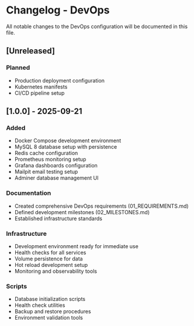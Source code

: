 # Changelog - DevOps

All notable changes to the DevOps configuration will be documented in this file.

## [Unreleased]

### Planned
- Production deployment configuration
- Kubernetes manifests
- CI/CD pipeline setup

## [1.0.0] - 2025-09-21

### Added
- Docker Compose development environment
- MySQL 8 database setup with persistence
- Redis cache configuration
- Prometheus monitoring setup
- Grafana dashboards configuration
- Mailpit email testing setup
- Adminer database management UI

### Documentation
- Created comprehensive DevOps requirements (01_REQUIREMENTS.md)
- Defined development milestones (02_MILESTONES.md)
- Established infrastructure standards

### Infrastructure
- Development environment ready for immediate use
- Health checks for all services
- Volume persistence for data
- Hot reload development setup
- Monitoring and observability tools

### Scripts
- Database initialization scripts
- Health check utilities
- Backup and restore procedures
- Environment validation tools
